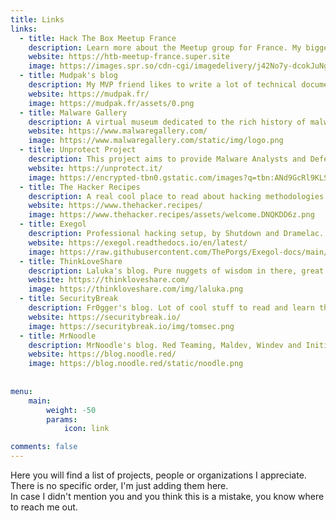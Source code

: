 ```yaml
---
title: Links
links:
  - title: Hack The Box Meetup France
    description: Learn more about the Meetup group for France. My biggest community project for nearly 4 years now. I make hackers meet each other in a friendly and safe place.
    website: https://htb-meetup-france.super.site
    image: https://images.spr.so/cdn-cgi/imagedelivery/j42No7y-dcokJuNgXeA0ig/f968aad3-648f-4926-89e4-a6dc6bdbdb3f/Meetups_logo_fr_(3)/w=640,quality=90,fit=scale-down
  - title: Mudpak's blog
    description: My MVP friend likes to write a lot of technical documentation, give it a read!
    website: https://mudpak.fr/
    image: https://mudpak.fr/assets/0.png
  - title: Malware Gallery
    description: A virtual museum dedicated to the rich history of malware. Made with love by DarkCoderSC.
    website: https://www.malwaregallery.com/
    image: https://www.malwaregallery.com/static/img/logo.png
  - title: Unprotect Project
    description: This project aims to provide Malware Analysts and Defenders with actionable insights and detection capabilities to shorten their response times. Made with love by Fr0gger and DarkCoderSC.
    website: https://unprotect.it/
    image: https://encrypted-tbn0.gstatic.com/images?q=tbn:ANd9GcRl9KLSo8IfHJFkfnwi2PyBwJsKA9Vy24JuDQ&s
  - title: The Hacker Recipes
    description: A real cool place to read about hacking methodologies and techniques. Quite exhaustive, great collaborative work initiated by Charlie Bromberg aka Shutdown 🐐🫶
    website: https://www.thehacker.recipes/
    image: https://www.thehacker.recipes/assets/welcome.DNQKDD6z.png
  - title: Exegol
    description: Professional hacking setup, by Shutdown and Dramelac.
    website: https://exegol.readthedocs.io/en/latest/
    image: https://raw.githubusercontent.com/ThePorgs/Exegol-docs/main/.assets/rounded_social_preview.png
  - title: ThinkLoveShare
    description: Laluka's blog. Pure nuggets of wisdom in there, great guy. Excellent in skills and as a human.
    website: https://thinkloveshare.com/
    image: https://thinkloveshare.com/img/laluka.png 
  - title: SecurityBreak
    description: Fr0gger's blog. Lot of cool stuff to read and learn there. 
    website: https://securitybreak.io/
    image: https://securitybreak.io/img/tomsec.png
  - title: MrNoodle
    description: MrNoodle's blog. Red Teaming, Maldev, Windev and Initial Access stuff incoming.
    website: https://blog.noodle.red/
    image: https://blog.noodle.red/static/noodle.png
    
    
menu:
    main: 
        weight: -50
        params:
            icon: link

comments: false
---
```


Here you will find a list of projects, people or organizations I appreciate.  
There is no specific order, I'm just adding them here.  
In case I didn't mention you and you think this is a mistake, you know where to reach me out.
